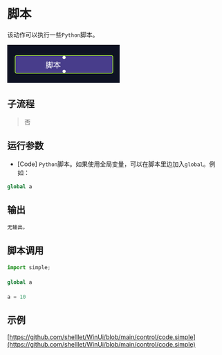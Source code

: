 # 脚本 
该动作可以执行一些`Python`脚本。

![action](./images/2022-12-03_125827.png ':size=90%')


## 子流程

> 否


## 运行参数


* [Code] `Python`脚本。如果使用全局变量，可以在脚本里边加入`global`。例如：
```python
global a
```
  

## 输出

    无输出。


## 脚本调用

```python
import simple;

global a

a = 10

```

## 示例

[https://github.com/shelllet/WinUi/blob/main/control/code.simple](https://github.com/shelllet/WinUi/blob/main/control/code.simple)

